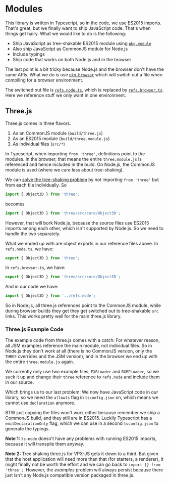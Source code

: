 # Modules

This library is written in Typescript, so in the code, we use ES2015 imports.
That's great, but we finally want to ship JavaScript code. That's when things
get hairy. What we would like to do is the following: 

- Ship JavaScript as tree-shakable ES2015 module using [`pkg.module`](https://github.com/rollup/rollup/wiki/pkg.module)
- Also ship JavaScript as CommonJS module for Node.js
- Include typings
- Ship code that works on both Node.js and in the browser

The last point is a bit tricky because Node.js and the browser don't have the
same APIs. What we do is use [`pkg.browser`](https://docs.npmjs.com/files/package.json#browser)
which will switch out a file when compiling for a browser environment.

The switched out file is [`refs.node.ts`](refs.node.ts), which is replaced by 
[`refs.browser.ts`](refs.browser.ts). Here we reference stuff we only want in 
one environment.

## Three.js

Three.js comes in three flavors.

1. As an CommonJS module (`build/three.js`)
2. As an ES2015 module (`build/three.module.js`)
3. As individual files (`src/*`)

In Typescript, when importing `from 'three'`, definitions point to the modules.
In the browser, that means the entire `three.module.js` is referenced and hence
included in the build. On Node.js, the CommonJS module is used (where we care less 
about tree-shaking).

We can [solve the tree-shaking problem](https://github.com/mrdoob/three.js/issues/9403)
by not importing `from 'three'` but from each file individually. So

```ts
import { Object3D } from 'three'; 
```
becomes
```ts
import { Object3D } from 'three/src/core/Object3D';
```

However, that will bork Node.js, because the source files use ES2015 imports
among each other, which isn't supported by Node.js. So we need to handle the two
separately.

What we ended up with are object exports in our reference files above. In
`refs.node.ts`, we have:

```ts
export { Object3D } from 'three';
```

In `refs.browser.ts`, we have:
```ts
export { Object3D } from 'three/src/core/Object3D';
```

And in our code we have:

```ts
import { Object3D } from '../refs.node';
```

So in Node.js, all three.js references point to the CommonJS module, while 
during browser builds they get they get switched out to tree-shakable `src` 
links. This works pretty well for the main three.js library.

### Three.js Example Code

The example code from three.js comes with a catch: For whatever reason, all
JSM examples reference the main module, not individual files. So in Node.js they 
don't work at all (there is no CommonJS version, only the `THREE` overrides and
the JSM version), and in the browser we end up with the entire `three.module.js`
again.

We currently only use two example files, `EXRLoader` and `RGBELoader`, so we
suck it up and change their `three` reference to `refs.node` and include them in
our source.

Which brings us to our last problem: We now have JavaScript code in our library,
so we need the `allowJs` flag in `tsconfig.json` on, which means we cannot use
`declaration` anymore.

BTW just copying the files won't work either because remember we ship a CommonJS
build, and they still are in ES2015. Luckily Typescript has a `emitDeclarationOnly`
flag, which we can use in a second `tsconfig.json` to generate the typings.

**Note 1:** `ts-node` doesn't have any problems with running ES2015 imports, 
because it will transpile them anyway.

**Note 2:** Tree shaking three.js for VPX-JS gets it down to a third. But given
that the host application will need more than that (for starters, a renderer),
it might finally not be worth the effort and we can go back to 
`import {} from 'three';`. However, the *examples* problem will always persist
because there just isn't any Node.js compatible version packaged in three.js.
